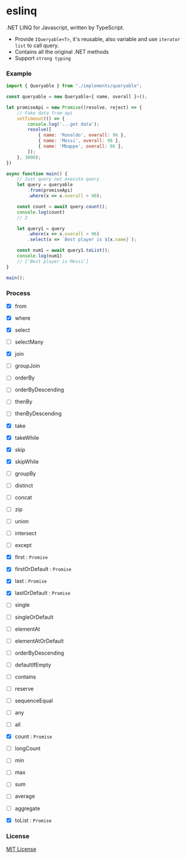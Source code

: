 # eslinq
.NET LINQ for Javascript, written by TypeScript.
- Provide `IQueryable<T>`, it's reusable, also variable and use `iterator list` to call query.
- Contains all the original .NET methods
- Support `strong typing`

### Example
```js
import { Queryable } from "./implements/queryable";

const queryable = new Queryable<{ name, overall }>();

let promiseApi = new Promise((resolve, reject) => {
    // Fake data from api
    setTimeout(() => {
        console.log('...get data');
        resolve([
            { name: 'Ronaldo', overall: 96 },
            { name: 'Messi', overall: 98 },
            { name: 'Mbappe', overall: 86 },
        ]);
    }, 3000);
})

async function main() {
    // Just query not execute query
    let query = queryable
        .from(promiseApi)
        .where(x => x.overall > 90);

    const count = await query.count();
    console.log(count)
    // 2

    let query1 = query
        .where(x => x.overall > 96)
        .select(x => `Best player is ${x.name}`);

    const num1 = await query1.toList();
    console.log(num1)
    // ['Best player is Messi']
}

main();
```

### Process
- [x] from
- [x] where
- [x] select
- [ ] selectMany
- [x] join
- [ ] groupJoin
- [ ] orderBy
- [ ] orderByDescending
- [ ] thenBy
- [ ] thenByDescending
- [x] take
- [x] takeWhile
- [x] skip
- [x] skipWhile
- [ ] groupBy
- [ ] distinct
- [ ] concat
- [ ] zip
- [ ] union
- [ ] intersect
- [ ] except
- [x] first : `Promise`
- [x] firstOrDefault : `Promise`
- [x] last : `Promise`
- [x] lastOrDefault : `Promise`
- [ ] single
- [ ] singleOrDefault
- [ ] elementAt
- [ ] elementAtOrDefault
- [ ] orderByDescending
- [ ] defaultIfEmpty
- [ ] contains
- [ ] reserve
- [ ] sequenceEqual
- [ ] any
- [ ] all
- [x] count : `Promise`
- [ ] longCount
- [ ] min
- [ ] max
- [ ] sum
- [ ] average
- [ ] aggregate
- [x] toList : `Promise`


### License

[MIT License](http://opensource.org/licenses/MIT)
